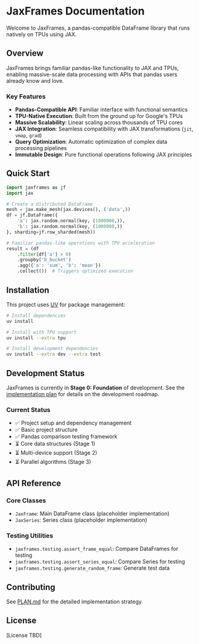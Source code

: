 # JaxFrames Documentation

Welcome to JaxFrames, a pandas-compatible DataFrame library that runs natively on TPUs using JAX.

## Overview

JaxFrames brings familiar pandas-like functionality to JAX and TPUs, enabling massive-scale data processing with APIs that pandas users already know and love.

### Key Features

- **Pandas-Compatible API**: Familiar interface with functional semantics
- **TPU-Native Execution**: Built from the ground up for Google's TPUs  
- **Massive Scalability**: Linear scaling across thousands of TPU cores
- **JAX Integration**: Seamless compatibility with JAX transformations (`jit`, `vmap`, `grad`)
- **Query Optimization**: Automatic optimization of complex data processing pipelines
- **Immutable Design**: Pure functional operations following JAX principles

## Quick Start

```python
import jaxframes as jf
import jax

# Create a distributed DataFrame
mesh = jax.make_mesh(jax.devices(), ('data',))
df = jf.DataFrame({
    'a': jax.random.normal(key, (1000000,)),
    'b': jax.random.normal(key, (1000000,))
}, sharding=jf.row_sharded(mesh))

# Familiar pandas-like operations with TPU acceleration
result = (df
    .filter(df['a'] > 0)
    .groupby('b_bucket')
    .agg({'a': 'sum', 'b': 'mean'})
    .collect())  # Triggers optimized execution
```

## Installation

This project uses [UV](https://docs.astral.sh/uv/) for package management:

```bash
# Install dependencies
uv install

# Install with TPU support
uv install --extra tpu

# Install development dependencies
uv install --extra dev --extra test
```

## Development Status

JaxFrames is currently in **Stage 0: Foundation** of development. See the [implementation plan](../PLAN.md) for details on the development roadmap.

### Current Status
- ✅ Project setup and dependency management
- ✅ Basic project structure  
- ✅ Pandas comparison testing framework
- ⏳ Core data structures (Stage 1)
- ⏳ Multi-device support (Stage 2)
- ⏳ Parallel algorithms (Stage 3)

## API Reference

### Core Classes

- `JaxFrame`: Main DataFrame class (placeholder implementation)
- `JaxSeries`: Series class (placeholder implementation)

### Testing Utilities

- `jaxframes.testing.assert_frame_equal`: Compare DataFrames for testing
- `jaxframes.testing.assert_series_equal`: Compare Series for testing
- `jaxframes.testing.generate_random_frame`: Generate test data

## Contributing

See [PLAN.md](../PLAN.md) for the detailed implementation strategy.

## License

[License TBD]
